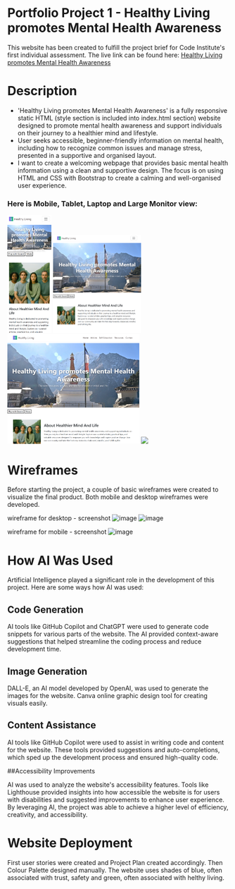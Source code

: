 ﻿# Portfolio Project 1 - Healthy Living promotes Mental Health Awareness

This website has been created to fulfill the project brief for Code Institute's first individual assessment.
The live link can be found here: [Healthy Living promotes Mental Health Awareness](https://marso22.github.io/healthy-living-mental-health/#)

# Description

- 'Healthy Living promotes Mental Health Awareness' is a fully responsive static HTML (style section is included into index.html <head> section) website designed to promote mental health awareness and support individuals on their journey to a healthier mind and lifestyle.
- User seeks accessible, beginner-friendly information on mental health, including how to recognize common issues and manage stress, presented in a supportive and organised layout.
- I want to create a welcoming webpage that provides basic mental health information using a clean and supportive design. The focus is on using HTML and CSS with Bootstrap to create a calming and well-organised user experience.

### Here is Mobile, Tablet, Laptop and Large Monitor view:
<img src="assets/images/mobilescreenshot.png" width="100" />  <img src="assets/images/tabletscreenshot.png" width="200" />  <img src="assets/images/laptopscreenshot.png" width="300" /> <img src="assets/images/largemonitorscreenshot.png" width="350" />




# Wireframes
Before starting the project, a couple of basic wireframes were created to visualize the final product. Both mobile and desktop wireframes were developed.
 
 wireframe for desktop - screenshot
![image](https://github.com/user-attachments/assets/b64e4748-3176-4642-a66b-c8135e88da13)
![image](https://github.com/user-attachments/assets/89845644-8188-40cd-8301-80f37b164322)


 wireframe for mobile - screenshot
![image](https://github.com/user-attachments/assets/50c4f224-ce9b-42e7-81b9-00b4960c54e0)

# How AI Was Used

Artificial Intelligence played a significant role in the development of this project. Here are some ways how AI was used:

## Code Generation

AI tools like GitHub Copilot and ChatGPT were used to generate code snippets for various parts of the website. The AI provided context-aware suggestions that helped streamline the coding process and reduce development time.

## Image Generation

DALL-E, an AI model developed by OpenAI, was used to generate the images for the website.
Canva online graphic design tool for creating visuals easily. 

## Content Assistance

AI tools like GitHub Copilot were used to assist in writing code and content for the website. These tools provided suggestions and auto-completions, which sped up the development process and ensured high-quality code.

##Accessibility Improvements

AI was used to analyze the website's accessibility features. Tools like Lighthouse provided insights into how accessible the website is for users with disabilities and suggested improvements to enhance user experience.
By leveraging AI, the project was able to achieve a higher level of efficiency, creativity, and accessibility.

# Website Deployment

First user stories were created and Project Plan created accordingly.
Then Colour Palette designed manually. The website uses shades of blue, often associated with trust, safety and green, often associated with helthy living.


